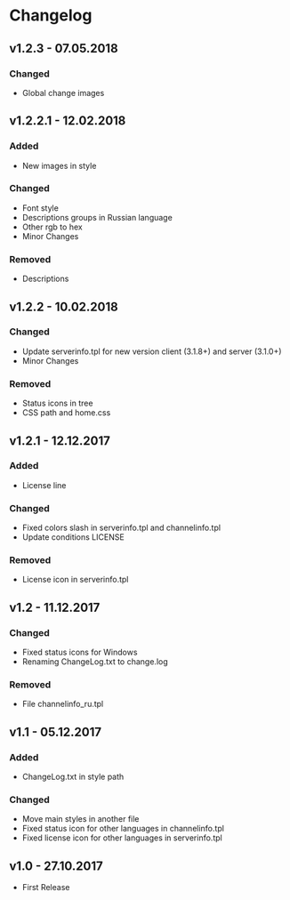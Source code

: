 # Changelog
## v1.2.3 - 07.05.2018
### Changed
- Global change images

## v1.2.2.1 - 12.02.2018
### Added
- New images in style

### Changed
- Font style
- Descriptions groups in Russian language
- Other rgb to hex
- Minor Changes

### Removed
- Descriptions

## v1.2.2 - 10.02.2018
### Changed
- Update serverinfo.tpl for new version client (3.1.8+) and server (3.1.0+)
- Minor Changes

### Removed
- Status icons in tree
- CSS path and home.css

## v1.2.1 - 12.12.2017
### Added
- License line

### Changed
- Fixed colors slash in serverinfo.tpl and channelinfo.tpl
- Update conditions LICENSE

### Removed
- License icon in serverinfo.tpl

## v1.2 - 11.12.2017
### Changed
- Fixed status icons for Windows
- Renaming ChangeLog.txt to change.log

### Removed
- File channelinfo_ru.tpl

## v1.1 - 05.12.2017
### Added
- ChangeLog.txt in style path

### Changed
- Move main styles in another file
- Fixed status icon for other languages in channelinfo.tpl
- Fixed license icon for other languages in serverinfo.tpl

## v1.0 - 27.10.2017

- First Release
